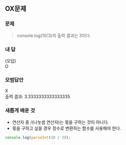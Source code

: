 ## OX문제

### 문제

> console.log(10/3)의 출력 결과는 3이다.

### 내 답

(오답)<br>
O

### 모범답안

X<br> 출력 결과: 3.3333333333333335

### 새롭게 배운 것

-   연산자 중 /(나눗셈 연산자)는 몫을 구하는 것이 아니다.
-   몫을 구하고 싶을 경우 정수로 변환하는 함수를 사용해야 한다.

```js
console.log(parseInt(10 / 3));
```
